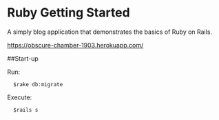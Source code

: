 # Ruby Getting Started
A simply blog application that demonstrates the basics of Ruby on Rails. 

https://obscure-chamber-1903.herokuapp.com/

##Start-up

Run:

``` 
  $rake db:migrate 
```

Execute:

```
  $rails s
```